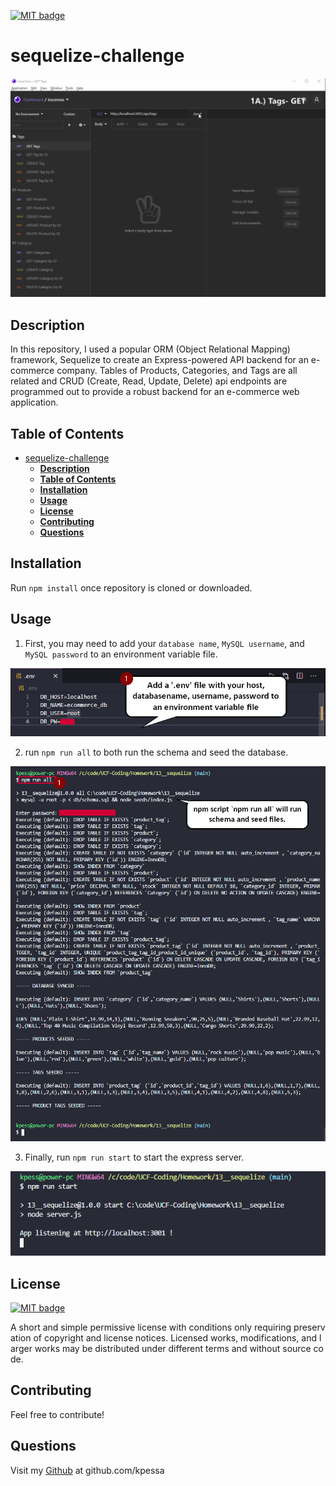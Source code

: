 <a href="https://choosealicense.com/licenses/mit"><img src="https://img.shields.io/badge/license-MIT-yellow" alt="MIT badge"></a>

# sequelize-challenge

![screencast demoing api endpoints in Insomnia](./images/screencast.gif)

## **Description**

In this repository, I used a popular ORM (Object Relational Mapping) framework, Sequelize to create an Express-powered API backend for an e-commerce company. Tables of Products, Categories, and Tags are all related and CRUD (Create, Read, Update, Delete) api endpoints are programmed out to provide a robust backend for an e-commerce web application.

## **Table of Contents**
- [sequelize-challenge](#sequelize-challenge)
  - [**Description**](#description)
  - [**Table of Contents**](#table-of-contents)
  - [**Installation**](#installation)
  - [**Usage**](#usage)
  - [**License**](#license)
  - [**Contributing**](#contributing)
  - [**Questions**](#questions)

## **Installation**

Run <code>npm install</code> once repository is cloned or downloaded.

## **Usage**

1. First, you may need to add your `database name`, `MySQL username`, and `MySQL password` to an environment variable file.

![environment variables in an .env file](./images/image-1.png)

2. run <code>npm run all</code> to both run the schema and seed the database.

![npm run all command](./images/image-2.png)

3. Finally, run `npm run start` to start the express server.

![npm run start command show express server listening on localhost 3001](./images/image-3.png)

## **License**

<a href="https://choosealicense.com/licenses/mit"><img src="https://img.shields.io/badge/license-MIT-yellow" alt="MIT badge"></a>
  <p>A short and simple permissive license with conditions only requiring preservation of copyright and license notices. Licensed works, modifications, and larger works may be distributed under different terms and without source code.</p>

## **Contributing**

Feel free to contribute!

## **Questions**

Visit my [Github](http://www.github.com/kpessa) at github.com/kpessa

